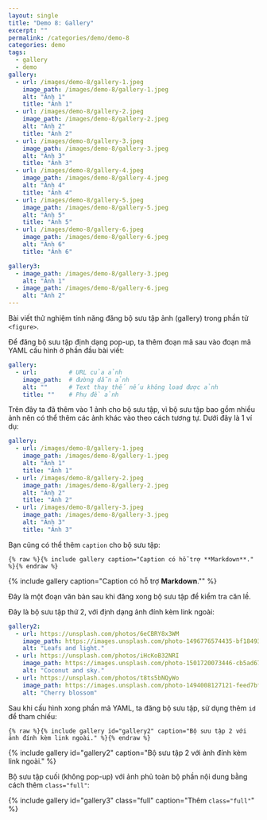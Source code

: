 ```yaml
---
layout: single
title: "Demo 8: Gallery"
excerpt: "" 
permalink: /categories/demo/demo-8
categories: demo
tags:
  - gallery
  - demo
gallery:
  - url: /images/demo-8/gallery-1.jpeg
    image_path: /images/demo-8/gallery-1.jpeg
    alt: "Ảnh 1"
    title: "Ảnh 1"
  - url: /images/demo-8/gallery-2.jpeg
    image_path: /images/demo-8/gallery-2.jpeg
    alt: "Ảnh 2"
    title: "Ảnh 2"
  - url: /images/demo-8/gallery-3.jpeg
    image_path: /images/demo-8/gallery-3.jpeg
    alt: "Ảnh 3"
    title: "Ảnh 3"
  - url: /images/demo-8/gallery-4.jpeg
    image_path: /images/demo-8/gallery-4.jpeg
    alt: "Ảnh 4"
    title: "Ảnh 4"
  - url: /images/demo-8/gallery-5.jpeg
    image_path: /images/demo-8/gallery-5.jpeg
    alt: "Ảnh 5"
    title: "Ảnh 5"
  - url: /images/demo-8/gallery-6.jpeg
    image_path: /images/demo-8/gallery-6.jpeg
    alt: "Ảnh 6"
    title: "Ảnh 6"

gallery3:
  - image_path: /images/demo-8/gallery-3.jpeg
    alt: "Ảnh 1"
  - image_path: /images/demo-8/gallery-6.jpeg
    alt: "Ảnh 2"
---
```


Bài viết thử nghiệm tính năng đăng bộ sưu tập ảnh (gallery) trong phần tử `<figure>`.

Để đăng bộ sưu tập định dạng pop-up, ta thêm đoạn mã sau vào đoạn mã YAML cấu hình ở phần đầu bài viết:

```yaml
gallery:
  - url:         # URL của ảnh
    image_path:  # đường dẫn ảnh
    alt: ""      # Text thay thế nếu không load được ảnh
    title: ""    # Phụ đề ảnh 
```
Trên đây ta đã thêm vào 1 ảnh cho bộ sưu tập, vì bộ sưu tập bao gồm nhiều ảnh nên có thể thêm các ảnh khác vào theo cách tương tự. Dưới đây là 1 ví dụ:

```yaml
gallery:
  - url: /images/demo-8/gallery-1.jpeg
    image_path: /images/demo-8/gallery-1.jpeg
    alt: "Ảnh 1"
    title: "Ảnh 1"
  - url: /images/demo-8/gallery-2.jpeg
    image_path: /images/demo-8/gallery-2.jpeg
    alt: "Ảnh 2"
    title: "Ảnh 2"
  - url: /images/demo-8/gallery-3.jpeg
    image_path: /images/demo-8/gallery-3.jpeg
    alt: "Ảnh 3"
    title: "Ảnh 3"
```

Bạn cũng có thể thêm `caption` cho bộ sưu tập:

```liquid
{% raw %}{% include gallery caption="Caption có hỗ trợ **Markdown**." %}{% endraw %}
```

{% include gallery caption="Caption có hỗ trợ **Markdown**."" %}

Đây là một đoạn văn bản sau khi đăng xong bộ sưu tập để kiểm tra căn lề.

Đây là bộ sưu tập thứ 2, với định dạng ảnh đính kèm link ngoài:

```yaml
gallery2:
  - url: https://unsplash.com/photos/6eCBRY8x3WM
    image_path: https://images.unsplash.com/photo-1496776574435-bf184935f729?ixlib=rb-0.3.5&ixid=eyJhcHBfaWQiOjEyMDd9&s=d2735b09c03133aac6006a57388d7aa8&auto=format&fit=crop&w=750&q=80
    alt: "Leafs and light."
  - url: https://unsplash.com/photos/iHcKoB32NRI
    image_path: https://images.unsplash.com/photo-1501720073446-cb5ad67b48c4?ixlib=rb-0.3.5&ixid=eyJhcHBfaWQiOjEyMDd9&s=b08d3cd9a19296b1d07597c70beb6ba4&auto=format&fit=crop&w=750&q=80
    alt: "Coconut and sky."
  - url: https://unsplash.com/photos/t8ts5bNQyWo
    image_path: https://images.unsplash.com/photo-1494008127121-feed7bf4f03c?ixlib=rb-0.3.5&ixid=eyJhcHBfaWQiOjEyMDd9&s=67363b1526d00da2c7f76133918a3a3a&auto=format&fit=crop&w=750&q=80
    alt: "Cherry blossom"
```

Sau khi cấu hình xong phần mã YAML, ta đăng bộ sưu tập, sử dụng thêm `id` để tham chiếu: 

```liquid
{% raw %}{% include gallery id="gallery2" caption="Bộ sưu tập 2 với ảnh đính kèm link ngoài." %}{% endraw %}
```

{% include gallery id="gallery2" caption="Bộ sưu tập 2 với ảnh đính kèm link ngoài." %}

Bộ sưu tập cuối (không pop-up) với ảnh phủ toàn bộ phần nội dung bằng cách thêm `class="full"`:

{% include gallery id="gallery3" class="full" caption="Thêm `class="full"`" %}
